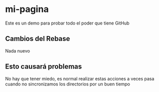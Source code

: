 # mi-pagina
Este es un demo para probar todo el poder que tiene GitHub

## Cambios del Rebase
Nada nuevo

## Esto causará problemas
No hay que tener miedo, es normal realizar estas acciones
a veces pasa cuando no sincronizamos los directorios
por un buen tiempo
